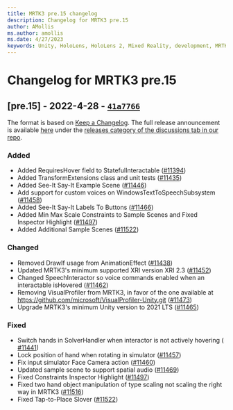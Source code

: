 ```yaml
---
title: MRTK3 pre.15 changelog
description: Changelog for MRTK3 pre.15
author: AMollis
ms.author: amollis
ms.date: 4/27/2023
keywords: Unity, HoloLens, HoloLens 2, Mixed Reality, development, MRTK, MRTK3, MRTK3 preview, MRTK3 public preview, changelog, MRTK3 changelog
---
```


# Changelog for MRTK3 pre.15

## [pre.15] - 2022-4-28 - [`41a7766`](https://github.com/microsoft/MixedRealityToolkit-Unity/commit/41a77667c6d514a40b1269c6256b248b97539545)

The format is based on [Keep a Changelog](https://keepachangelog.com/en/1.0.0/). The full release announcement is available [here](https://github.com/microsoft/MixedRealityToolkit-Unity/discussions/11395) under the [releases category of the discussions tab in our repo](https://github.com/microsoft/MixedRealityToolkit-Unity/discussions/categories/releases).

### Added

- Added RequiresHover field to StatefulInteractable ([#11394](https://github.com/microsoft/MixedRealityToolkit-Unity/pull/11394))
- Added TransformExtensions class and unit tests ([#11435](https://github.com/microsoft/MixedRealityToolkit-Unity/pull/11435))
- Added See-It Say-It Example Scene ([#11446](https://github.com/microsoft/MixedRealityToolkit-Unity/pull/11446))
- Add support for custom voices on WindowsTextToSpeechSubsystem ([#11458](https://github.com/microsoft/MixedRealityToolkit-Unity/pull/11460))
- Added See-It Say-It Labels To Buttons ([#11466](https://github.com/microsoft/MixedRealityToolkit-Unity/pull/11466))
- Added Min Max Scale Constraints to Sample Scenes and Fixed Inspector Highlight ([#11497](https://github.com/microsoft/MixedRealityToolkit-Unity/pull/11497))
- Added Additional Sample Scenes ([#11522](https://github.com/microsoft/MixedRealityToolkit-Unity/pull/11522))
  
### Changed

- Removed DrawIf usage from AnimationEffect ([#11438](https://github.com/microsoft/MixedRealityToolkit-Unity/pull/11438))
- Updated MRTK3's minimum supported XRI version XRI 2.3 ([#11452](https://github.com/microsoft/MixedRealityToolkit-Unity/pull/11452))
- Changed SpeechInteractor so voice commands enabled when an interactable isHovered ([#11462](https://github.com/microsoft/MixedRealityToolkit-Unity/pull/11462))
- Removing VisualProfiler from MRTK3, in favor of the one available at https://github.com/microsoft/VisualProfiler-Unity.git ([#11473](https://github.com/microsoft/MixedRealityToolkit-Unity/pull/11473))
- Upgrade MRTK3's minimum Unity version to 2021 LTS ([#11465](https://github.com/microsoft/MixedRealityToolkit-Unity/pull/11465))

### Fixed

- Switch hands in SolverHandler when interactor is not actively hovering (
[#11441](https://github.com/microsoft/MixedRealityToolkit-Unity/pull/11441))
- Lock position of hand when rotating in simulator ([#11457](https://github.com/microsoft/MixedRealityToolkit-Unity/pull/11457)) 
- Fix input simulator Face Camera action ([#11460](https://github.com/microsoft/MixedRealityToolkit-Unity/pull/11460)) 
- Updated sample scene to support spatial audio ([#11469](https://github.com/microsoft/MixedRealityToolkit-Unity/pull/11469))
- Fixed Constraints Inspector Highlight ([#11497](https://github.com/microsoft/MixedRealityToolkit-Unity/pull/11497))
- Fixed two hand object manipulation of type scaling not scaling the right way in MRTK3 ([#11516](https://github.com/microsoft/MixedRealityToolkit-Unity/pull/11516))
- Fixed Tap-to-Place Slover ([#11522](https://github.com/microsoft/MixedRealityToolkit-Unity/pull/11522))
